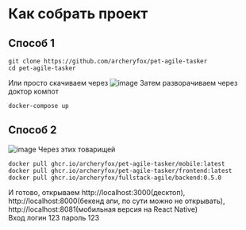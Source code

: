 # Как собрать проект
## Способ 1
```shell
git clone https://github.com/archeryfox/pet-agile-tasker
cd pet-agile-tasker
```
Или просто скачиваем через
![image](https://github.com/user-attachments/assets/19099c0d-2ba7-4f34-a807-c6d5124c2403)
Затем разворачиваем через доктор компот
```shell
docker-compose up
```
## Способ 2
![image](https://github.com/user-attachments/assets/b4230f72-065c-4fb6-a41e-7b1aa0867491)
Через этих товарищей
```
docker pull ghcr.io/archeryfox/pet-agile-tasker/mobile:latest
docker pull ghcr.io/archeryfox/pet-agile-tasker/frontend:latest
docker pull ghcr.io/archeryfox/fullstack-agile/backend:0.5.0
```
И готово, открываем http://localhost:3000(десктоп), http://localhost:8000(бекенд апи, по сути можно не открывать), http://localhost:8081(мобильная версия на React Native)  
Вход логин 123 пароль 123
